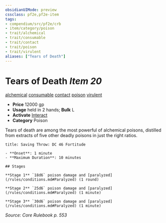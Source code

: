 ```yaml
---
obsidianUIMode: preview
cssclass: pf2e,pf2e-item
tags:
- compendium/src/pf2e/crb
- item/category/poison
- trait/alchemical
- trait/consumable
- trait/contact
- trait/poison
- trait/virulent
aliases: ["Tears of Death"]
---
```

# Tears of Death *Item 20*  
[alchemical](/rules/traits/alchemical.md)  [consumable](/rules/traits/consumable.md)  [contact](/rules/traits/contact.md)  [poison](/rules/traits/poison.md)  [virulent](/rules/traits/virulent.md)  

- **Price** 12000 gp
- **Usage** held in 2 hands; **Bulk** L
- **Activate** [Interact](/rules/actions/interact.md)
- **Category** Poison

Tears of death are among the most powerful of alchemical poisons, distilled from extracts of five other deadly poisons in just the right ratios.

```ad-inline-affliction
title: Saving Throw: DC 46 Fortitude

- **Onset**: 1 minute
- **Maximum Duration**: 10 minutes

## Stages

**Stage 1** `18d6` poison damage and [paralyzed](/rules/conditions.md#Paralyzed) (1 round)

**Stage 2** `25d6` poison damage and [paralyzed](/rules/conditions.md#Paralyzed) (1 minute)

**Stage 3** `30d6` poison damage and [paralyzed](/rules/conditions.md#Paralyzed) (1 minute)
```

*Source: Core Rulebook p. 553*
